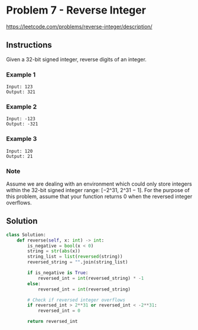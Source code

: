 # Problem 7 - Reverse Integer

https://leetcode.com/problems/reverse-integer/description/

## Instructions

Given a 32-bit signed integer, reverse digits of an integer.

### Example 1

```
Input: 123
Output: 321
```

### Example 2

```
Input: -123
Output: -321
```

### Example 3

```
Input: 120
Output: 21
```

### Note
Assume we are dealing with an environment which could only store integers within the 32-bit signed integer range: [−2^31, 2^31 − 1]. For the purpose of this problem, assume that your function returns 0 when the reversed integer overflows.


## Solution

```python
class Solution:
    def reverse(self, x: int) -> int:
        is_negative = bool(x < 0)
        string = str(abs(x))
        string_list = list(reversed(string))
        reversed_string = "".join(string_list)

        if is_negative is True:
            reversed_int = int(reversed_string) * -1
        else:
            reversed_int = int(reversed_string)

        # Check if reversed integer overflows
        if reversed_int > 2**31 or reversed_int < -2**31:
            reversed_int = 0

        return reversed_int
```
